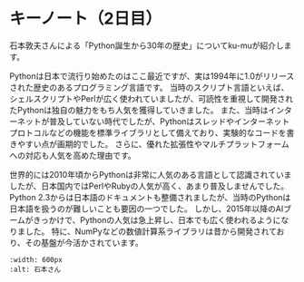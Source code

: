 # キーノート（2日目）
石本敦夫さんによる「Python誕生から30年の歴史」についてku-muが紹介します。

Pythonは日本で流行り始めたのはここ最近ですが、実は1994年に1.0がリリースされた歴史のあるプログラミング言語です。
当時のスクリプト言語といえば、シェルスクリプトやPerlが広く使われていましたが、可読性を重視して開発されたPythonは独自の魅力をもち人気を獲得していきました。
また、当時はインターネットが普及していない時代でしたが、Pythonはスレッドやインターネットプロトコルなどの機能を標準ライブラリとして備えており、実験的なコードを書きやすい点が画期的でした。
さらに、優れた拡張性やマルチプラットフォームへの対応も人気を高めた理由です。  

世界的には2010年頃からPythonは非常に人気のある言語として認識されていましたが、日本国内ではPerlやRubyの人気が高く、あまり普及しませんでした。
Python 2.3からは日本語のドキュメントも整備されましたが、当時のPythonは日本語を扱うのが難しいことも要因の一つでした。
しかし、2015年以降のAIブームがきっかけで、Pythonの人気は急上昇し、日本でも広く使われるようになりました。
特に、NumPyなどの数値計算系ライブラリは昔から開発されており、その基盤が今活かされています。


```{figure} ./photo.jpg
:width: 600px
:alt: 石本さん
```